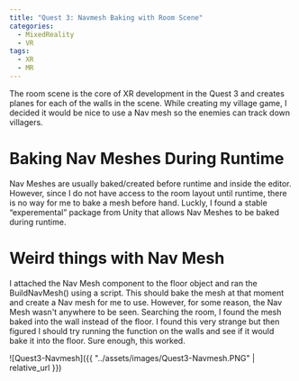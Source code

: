 ```yaml
---
title: "Quest 3: Navmesh Baking with Room Scene"
categories:
  - MixedReality
  - VR
tags:
  - XR
  - MR
---
```


The room scene is the core of XR development in the Quest 3 and creates planes for each of the walls in the scene. While creating my village game, I decided it would be nice to use a Nav mesh so the enemies can track down villagers. 

# Baking Nav Meshes During Runtime
Nav Meshes are usually baked/created before runtime and inside the editor. However, since I do not have access to the room layout until runtime, there is no way for me to bake a mesh before hand. Luckly, I found a stable “experemental” package from Unity that allows Nav Meshes to be baked during runtime. 

# Weird things with Nav Mesh
I attached the Nav Mesh component to the floor object and ran the BuildNavMesh() using a script. This should bake the mesh at that moment and create a Nav mesh for me to use. However, for some reason, the Nav Mesh wasn't anywhere to be seen. Searching the room, I found the mesh baked into the wall instead of the floor. I found this very strange but then figured I should try running the function on the walls and see if it would bake it into the floor. Sure enough, this worked.

![Quest3-Navmesh]({{ "../assets/images/Quest3-Navmesh.PNG" | relative_url }})

